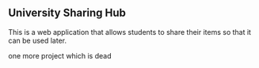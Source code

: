 ## University Sharing Hub
This is a web application that allows students to share their items so that it can be used later.


one more project which is dead
